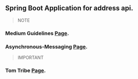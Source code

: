 ## Spring Boot Application for address api.

> NOTE
### Medium Guidelines [Page](https://medium.com/@ankithahjpgowda/activemq-using-jmstemplate-in-spring-boot-710b168d8fd3).
### Asynchronous-Messaging [Page](https://medium.com/@anders.swanson.93/use-jms-for-asynchronous-messaging-in-spring-boot-d67f8349c7c4).
> IMPORTANT
### Tom Tribe [Page](https://www.tomitribe.com/blog/5-minutes-or-less-activemq-with-jms-queues-and-topics/#:~:text=Queues%20forward%20messages%20to%20one,to%20send%20and%20receive%20messages).